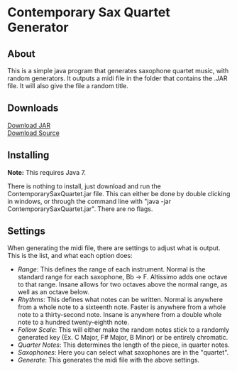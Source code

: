Contemporary Sax Quartet Generator
==================================

## About

This is a simple java program that generates saxophone quartet music, with random generators. It outputs a midi file in the folder that contains the .JAR file. It will also give the file a random title.

## Downloads

[Download JAR](https://github.com/Cam-2002/ContemporarySaxQuartet/raw/master/ContemporarySaxQuartet.jar)  
[Download Source](https://github.com/Cam-2002/ContemporarySaxQuartet/raw/master/ContemporarySaxQuartet-Src.zip)

## Installing

**Note:** This requires Java 7.

There is nothing to install, just download and run the ContemporarySaxQuartet.jar file. This can either be done by double clicking in windows, or through the command line with "java -jar ContemporarySaxQuartet.jar". There are no flags.

## Settings

When generating the midi file, there are settings to adjust what is output. This is the list, and what each option does:

  * *Range*: This defines the range of each instrument. Normal is the standard range for each saxophone, Bb -> F. Altissimo adds one octave to that range. Insane allows for two octaves above the normal range, as well as an octave below.
  * *Rhythms*: This defines what notes can be written. Normal is anywhere from a whole note to a sixteenth note. Faster is anywhere from a whole note to a thirty-second note. Insane is anywhere from a double whole note to a hundred twenty-eighth note.
  * *Follow Scale*: This will either make the random notes stick to a randomly generated key (Ex. C Major, F# Major, B Minor) or be entirely chromatic.
  * *Quarter Notes*: This determines the length of the piece, in quarter notes.
  * *Saxophones*: Here you can select what saxophones are in the "quartet".
  * *Generate*: This generates the midi file with the above settings.
